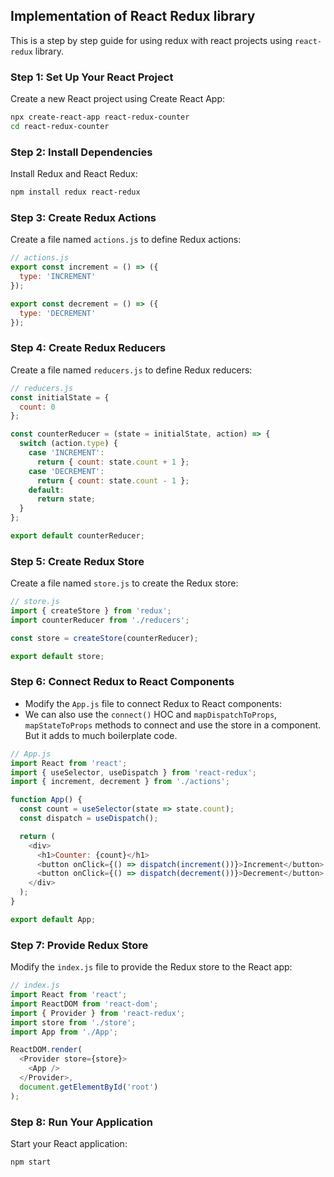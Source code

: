 ## Implementation of React Redux library

This is a step by step guide for using redux with react projects using `react-redux` library.

### Step 1: Set Up Your React Project
Create a new React project using Create React App:

```bash
npx create-react-app react-redux-counter
cd react-redux-counter
```

### Step 2: Install Dependencies
Install Redux and React Redux:

```bash
npm install redux react-redux
```

### Step 3: Create Redux Actions
Create a file named `actions.js` to define Redux actions:

```javascript
// actions.js
export const increment = () => ({
  type: 'INCREMENT'
});

export const decrement = () => ({
  type: 'DECREMENT'
});
```

### Step 4: Create Redux Reducers
Create a file named `reducers.js` to define Redux reducers:

```javascript
// reducers.js
const initialState = {
  count: 0
};

const counterReducer = (state = initialState, action) => {
  switch (action.type) {
    case 'INCREMENT':
      return { count: state.count + 1 };
    case 'DECREMENT':
      return { count: state.count - 1 };
    default:
      return state;
  }
};

export default counterReducer;
```

### Step 5: Create Redux Store
Create a file named `store.js` to create the Redux store:

```javascript
// store.js
import { createStore } from 'redux';
import counterReducer from './reducers';

const store = createStore(counterReducer);

export default store;
```

### Step 6: Connect Redux to React Components
- Modify the `App.js` file to connect Redux to React components:
- We can also use the `connect()` HOC and `mapDispatchToProps`, `mapStateToProps` methods to connect and use the store in a component. But it adds to much boilerplate code.

```javascript
// App.js
import React from 'react';
import { useSelector, useDispatch } from 'react-redux';
import { increment, decrement } from './actions';

function App() {
  const count = useSelector(state => state.count);
  const dispatch = useDispatch();

  return (
    <div>
      <h1>Counter: {count}</h1>
      <button onClick={() => dispatch(increment())}>Increment</button>
      <button onClick={() => dispatch(decrement())}>Decrement</button>
    </div>
  );
}

export default App;
```

### Step 7: Provide Redux Store
Modify the `index.js` file to provide the Redux store to the React app:

```javascript
// index.js
import React from 'react';
import ReactDOM from 'react-dom';
import { Provider } from 'react-redux';
import store from './store';
import App from './App';

ReactDOM.render(
  <Provider store={store}>
    <App />
  </Provider>,
  document.getElementById('root')
);
```

### Step 8: Run Your Application
Start your React application:

```bash
npm start
```

